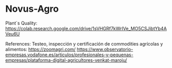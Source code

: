# Novus-Agro

Plant`s Quality:
https://colab.research.google.com/drive/1sVHGRf7kWrIVe_MO5CSJibtYb4AVeu6U

References:
Testeo, inspección y certificación de commodities agrícolas y alimentos: https://zoomagri.com/
https://www.observatorio-empresas.vodafone.es/articulos/profesionales-y-pequenas-empresas/plataforma-digital-agricultores-venkat-maroju/
